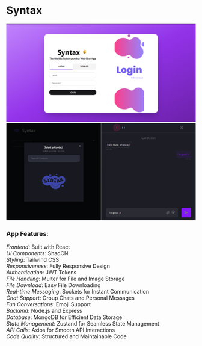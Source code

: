 # Syntax
![ss2](./s2.png)
![ss1](./s1.png)

### App Features:
_Frontend_: Built with React <br>
_UI Components_: ShadCN <br>
_Styling_: Tailwind CSS <br>
_Responsiveness_: Fully Responsive Design <br>
_Authentication_: JWT Tokens <br>
_File Handling_: Multer for File and Image Storage <br>
_File Download_: Easy File Downloading <br>
_Real-time Messaging_: Sockets for Instant Communication <br>
_Chat Support_: Group Chats and Personal Messages <br>
_Fun Conversations_: Emoji Support <br>
_Backend_: Node.js and Express <br>
_Database_: MongoDB for Efficient Data Storage <br>
_State Management_: Zustand for Seamless State Management<br>
_API Calls_: Axios for Smooth API Interactions <br>
_Code Quality_: Structured and Maintainable Code<br>
